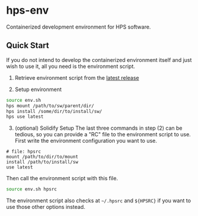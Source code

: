 # hps-env
Containerized development environment for HPS software.

## Quick Start
If you do not intend to develop the containerized environment itself
and just wish to use it, all you need is the environment script.

1. Retrieve environment script from the [latest release](https://github.com/tomeichlersmith/hps-env/releases)

2. Setup environment
```bash
source env.sh
hps mount /path/to/sw/parent/dir/
hps install /some/dir/to/install/sw/
hps use latest
```

3. (optional) Solidify Setup
The last three commands in step (2) can be tedious, so you can provide a "RC" file
to the environment script to use. First write the environment configuration you
want to use.
```
# file: hpsrc
mount /path/to/dir/to/mount
install /path/to/install/sw
use latest
```
Then call the environment script with this file.
```bash
source env.sh hpsrc
```
The environment script also checks at `~/.hpsrc` and `${HPSRC}` if you want to use
those other options instead.
